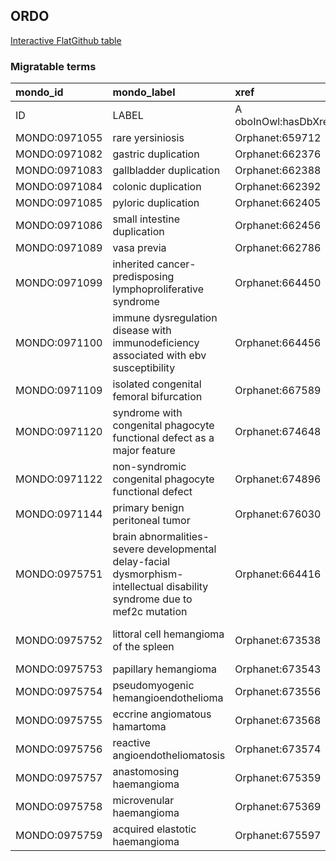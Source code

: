 ## ORDO
[Interactive FlatGithub table](https://flatgithub.com/monarch-initiative/mondo-ingest?filename=src/ontology/slurp/ordo.tsv)

### Migratable terms
| mondo_id      | mondo_label                                                                                                              | xref                 | xref_source                | original_label                                                                                                           | definition    | parents                                                 | subset                |
|:--------------|:-------------------------------------------------------------------------------------------------------------------------|:---------------------|:---------------------------|:-------------------------------------------------------------------------------------------------------------------------|:--------------|:--------------------------------------------------------|:----------------------|
| ID            | LABEL                                                                                                                    | A oboInOwl:hasDbXref | >A oboInOwl:source SPLIT=| |                                                                                                                          | A IAO:0000115 | SC %                                                    |                       |
| MONDO:0971055 | rare yersiniosis                                                                                                         | Orphanet:659712      | MONDO:equivalentTo         | Rare yersiniosis                                                                                                         |               | MONDO:8000033|MONDO:0015575                             | group of disorders    |
| MONDO:0971082 | gastric duplication                                                                                                      | Orphanet:662376      | MONDO:equivalentTo         | Gastric duplication                                                                                                      |               | MONDO:8000034|MONDO:8000030|MONDO:0015209               | disorder              |
| MONDO:0971083 | gallbladder duplication                                                                                                  | Orphanet:662388      | MONDO:equivalentTo         | Gallbladder duplication                                                                                                  |               | MONDO:0015213|MONDO:0015116|MONDO:8000034|MONDO:8000030 | disorder              |
| MONDO:0971084 | colonic duplication                                                                                                      | Orphanet:662392      | MONDO:equivalentTo         | Colonic duplication                                                                                                      |               | MONDO:0015211|MONDO:8000030|MONDO:8000034               | disorder              |
| MONDO:0971085 | pyloric duplication                                                                                                      | Orphanet:662405      | MONDO:equivalentTo         | Pyloric duplication                                                                                                      |               | MONDO:8000034|MONDO:8000030|MONDO:0015209               | disorder              |
| MONDO:0971086 | small intestine duplication                                                                                              | Orphanet:662456      | MONDO:equivalentTo         | Small intestine duplication                                                                                              |               | MONDO:8000030|MONDO:0015211|MONDO:8000034               | disorder              |
| MONDO:0971089 | vasa previa                                                                                                              | Orphanet:662786      | MONDO:equivalentTo         | Vasa previa                                                                                                              |               | MONDO:0015582|MONDO:8000034|MONDO:0000001               | disorder              |
| MONDO:0971099 | inherited cancer-predisposing lymphoproliferative syndrome                                                               | Orphanet:664450      | MONDO:equivalentTo         | Inherited cancer-predisposing lymphoproliferative syndrome                                                               |               | MONDO:8000033|MONDO:0015356                             | group of disorders    |
| MONDO:0971100 | immune dysregulation disease with immunodeficiency associated with ebv susceptibility                                    | Orphanet:664456      | MONDO:equivalentTo         | Immune dysregulation disease with immunodeficiency associated with EBV susceptibility                                    |               | MONDO:8000033|MONDO:0015710                             | group of disorders    |
| MONDO:0971109 | isolated congenital femoral bifurcation                                                                                  | Orphanet:667589      | MONDO:equivalentTo         | Isolated congenital femoral bifurcation                                                                                  |               | MONDO:8000034|MONDO:8000030|MONDO:0017420               | disorder              |
| MONDO:0971120 | syndrome with congenital phagocyte functional defect as a major feature                                                  | Orphanet:674648      | MONDO:equivalentTo         | Syndrome with congenital phagocyte functional defect as a major feature                                                  |               | MONDO:8000033|MONDO:0015978                             | group of disorders    |
| MONDO:0971122 | non-syndromic congenital phagocyte functional defect                                                                     | Orphanet:674896      | MONDO:equivalentTo         | Non-syndromic congenital phagocyte functional defect                                                                     |               | MONDO:8000033|MONDO:0015978                             | group of disorders    |
| MONDO:0971144 | primary benign peritoneal tumor                                                                                          | Orphanet:676030      | MONDO:equivalentTo         | Primary benign peritoneal tumor                                                                                          |               | MONDO:8000033|MONDO:0015682                             | group of disorders    |
| MONDO:0975751 | brain abnormalities-severe developmental delay-facial dysmorphism-intellectual disability syndrome due to mef2c mutation | Orphanet:664416      | MONDO:equivalentTo         | Brain abnormalities-severe developmental delay-facial dysmorphism-intellectual disability syndrome due to MEF2C mutation |               | MONDO:0013266|MONDO:8000031                             | subtype of a disorder |
| MONDO:0975752 | littoral cell hemangioma of the spleen                                                                                   | Orphanet:673538      | MONDO:equivalentTo         | Littoral cell hemangioma of the spleen                                                                                   |               | MONDO:0000001|MONDO:0971115|MONDO:8000034               | disorder              |
| MONDO:0975753 | papillary hemangioma                                                                                                     | Orphanet:673543      | MONDO:equivalentTo         | Papillary hemangioma                                                                                                     |               | MONDO:0971115|MONDO:8000034|MONDO:0000001               | disorder              |
| MONDO:0975754 | pseudomyogenic hemangioendothelioma                                                                                      | Orphanet:673556      | MONDO:equivalentTo         | Pseudomyogenic hemangioendothelioma                                                                                      |               | MONDO:0971116|MONDO:8000034|MONDO:0018729|MONDO:0000001 | disorder              |
| MONDO:0975755 | eccrine angiomatous hamartoma                                                                                            | Orphanet:673568      | MONDO:equivalentTo         | Eccrine angiomatous hamartoma                                                                                            |               | MONDO:8000034|MONDO:0000001|MONDO:0019300|MONDO:0971115 | disorder              |
| MONDO:0975756 | reactive angioendotheliomatosis                                                                                          | Orphanet:673574      | MONDO:equivalentTo         | Reactive angioendotheliomatosis                                                                                          |               | MONDO:8000034|MONDO:0971115|MONDO:0000001               | disorder              |
| MONDO:0975757 | anastomosing haemangioma                                                                                                 | Orphanet:675359      | MONDO:equivalentTo         | Anastomosing haemangioma                                                                                                 |               | MONDO:8000034|MONDO:0971115|MONDO:0000001|MONDO:0018729 | disorder              |
| MONDO:0975758 | microvenular haemangioma                                                                                                 | Orphanet:675369      | MONDO:equivalentTo         | Microvenular haemangioma                                                                                                 |               | MONDO:0971115|MONDO:8000034|MONDO:0000001               | disorder              |
| MONDO:0975759 | acquired elastotic haemangioma                                                                                           | Orphanet:675597      | MONDO:equivalentTo         | Acquired elastotic haemangioma                                                                                           |               | MONDO:0971115|MONDO:8000034|MONDO:0000001               | disorder              |